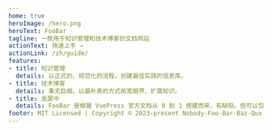 ```yaml
---
home: true
heroImage: /hero.png
heroText: FooBar
tagline: 一款用于知识管理和技术博客的文档网站
actionText: 快速上手 →
actionLink: /zh/guide/
features:
- title: 知识管理
  details: 以正式的、规范化的流程，创建最佳实践的信息库。
- title: 技术博客
  details: 事无巨细，以最朴素的方式拓宽眼界、扩展知识。
- title: 发展中
  details: FooBar 是根据 VuePress 官方文档从 0 到 1 搭建而来，有缺陷，但可以包容，会持续更新、不断优化。
footer: MIT Licensed | Copyright © 2023-present Nobody-Foo-Bar-Baz-Qux
---
```


